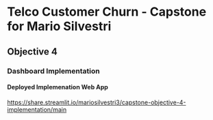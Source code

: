 
# Telco Customer Churn - Capstone for Mario Silvestri

## Objective 4

### Dashboard Implementation

#### Deployed Implemenation Web App
https://share.streamlit.io/mariosilvestri3/capstone-objective-4-implementation/main
